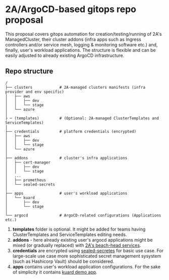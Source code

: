 # 2A/ArgoCD-based gitops repo proposal

This proposal covers gitops automation for creation/testing/running of 2A's ManagedCluster, their cluster addons (infra apps such as Ingress controllers and/or service mesh, logging & monitoring software etc.) and, finally, user's workload applications. The structure is flexible and can be easily adjusted to already existing ArgoCD infrastructure.

## Repo structure
```
/
├── clusters            # 2A-managed clusters manifests (infra provider and env specific)
│   ├── aws
│   │   ├── dev
│   │   └── stage
│   └── azure
│       
├ ─ (templates)         # (Optional: 2A-managed ClusterTemplates and ServiceTemplates)
│       
├── credentials         # platform credentials (encrypted)
│   ├── aws
│   │   ├── dev
│   │   └── stage
│   └── azure
│       
├── addons              # cluster's infra applications
│   ├── cert-manager
│   │   ├── dev
│   │   └── stage
│   ...    
│   ├── prometheus
│   └── sealed-secrets
│       
├── apps                # user's workload applications
│   └── kuard
│       ├── dev
│       └── stage
│       
└── argocd              # ArgoCD-related configurations (Applications etc.)
```

1. **templates** folder is optional. It might be added for teams having ClusterTemplates and ServiceTemplates editing needs.
1. **addons** - here already existing user's argocd applications might be mixed (or gradually replaced) with [2A's beach-head services](https://mirantis.github.io/project-2a-docs/glossary/#beach-head-services).
1. **credentials** are encrypted using [sealed-secretes](https://github.com/bitnami-labs/sealed-secrets) for basic use case. For large-scale use case more sophisticated secret management sysystem (such as Hashicorp Vault) should be considered.
1. **apps** contains user's workload application configurations. For the sake of simplicity it contains [kuard demo app](https://github.com/kubernetes-up-and-running/kuard).
